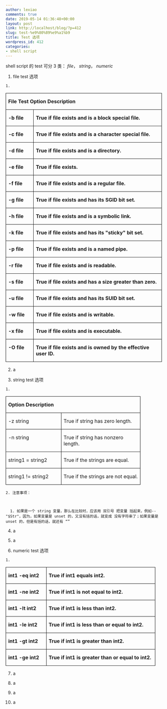 ```yaml
---
author: lexiao
comments: true
date: 2019-05-14 01:36:48+00:00
layout: post
link: http://localhost/blog/?p=412
slug: test-%e9%80%89%e9%a1%b9
title: Test 选项
wordpress_id: 412
categories:
- shell script
---
```


shell script 的 test 可分 3 类： _file_， _string_， _numeric_






  1. file test 选项



    1. 
<table cellpadding="0" border="1" style="BORDER-RIGHT: medium none; BORDER-TOP: medium none; BORDER-LEFT: medium none; BORDER-BOTTOM: medium none; BORDER-COLLAPSE: collapse; mso-border-alt: solid windowtext .5pt; mso-yfti-tbllook: 480; mso-padding-alt: 0cm 5.4pt 0cm 5.4pt; mso-border-insideh: .5pt solid windowtext; mso-border-insidev: .5pt solid windowtext" cellspacing="0" >
<tbody >
<tr style="mso-yfti-irow: 0; mso-yfti-firstrow: yes" >

<td width="511" style="BORDER-RIGHT: windowtext 1pt solid; PADDING-RIGHT: 5.4pt; BORDER-TOP: windowtext 1pt solid; PADDING-LEFT: 5.4pt; PADDING-BOTTOM: 0cm; BORDER-LEFT: windowtext 1pt solid; WIDTH: 383.4pt; PADDING-TOP: 0cm; BORDER-BOTTOM: windowtext 1pt solid; BACKGROUND-COLOR: transparent; mso-border-alt: solid windowtext .5pt" colspan="2" valign="top" >


**File Test Option Description**

</td></tr>
<tr style="mso-yfti-irow: 1" >

<td width="79" style="BORDER-RIGHT: windowtext 1pt solid; PADDING-RIGHT: 5.4pt; BORDER-TOP: #ece9d8; PADDING-LEFT: 5.4pt; PADDING-BOTTOM: 0cm; BORDER-LEFT: windowtext 1pt solid; WIDTH: 59.4pt; PADDING-TOP: 0cm; BORDER-BOTTOM: windowtext 1pt solid; BACKGROUND-COLOR: transparent; mso-border-alt: solid windowtext .5pt; mso-border-top-alt: solid windowtext .5pt" valign="top" >


**-b file**

</td>

<td width="432" style="BORDER-RIGHT: windowtext 1pt solid; PADDING-RIGHT: 5.4pt; BORDER-TOP: #ece9d8; PADDING-LEFT: 5.4pt; PADDING-BOTTOM: 0cm; BORDER-LEFT: #ece9d8; WIDTH: 324pt; PADDING-TOP: 0cm; BORDER-BOTTOM: windowtext 1pt solid; BACKGROUND-COLOR: transparent; mso-border-alt: solid windowtext .5pt; mso-border-top-alt: solid windowtext .5pt; mso-border-left-alt: solid windowtext .5pt" valign="top" >


**True if file exists and is a block special file.**

</td></tr>
<tr style="mso-yfti-irow: 2" >

<td width="79" style="BORDER-RIGHT: windowtext 1pt solid; PADDING-RIGHT: 5.4pt; BORDER-TOP: #ece9d8; PADDING-LEFT: 5.4pt; PADDING-BOTTOM: 0cm; BORDER-LEFT: windowtext 1pt solid; WIDTH: 59.4pt; PADDING-TOP: 0cm; BORDER-BOTTOM: windowtext 1pt solid; BACKGROUND-COLOR: transparent; mso-border-alt: solid windowtext .5pt; mso-border-top-alt: solid windowtext .5pt" valign="top" >


**-c file**

</td>

<td width="432" style="BORDER-RIGHT: windowtext 1pt solid; PADDING-RIGHT: 5.4pt; BORDER-TOP: #ece9d8; PADDING-LEFT: 5.4pt; PADDING-BOTTOM: 0cm; BORDER-LEFT: #ece9d8; WIDTH: 324pt; PADDING-TOP: 0cm; BORDER-BOTTOM: windowtext 1pt solid; BACKGROUND-COLOR: transparent; mso-border-alt: solid windowtext .5pt; mso-border-top-alt: solid windowtext .5pt; mso-border-left-alt: solid windowtext .5pt" valign="top" >


**True if file exists and is a character special file.**

</td></tr>
<tr style="mso-yfti-irow: 3" >

<td width="79" style="BORDER-RIGHT: windowtext 1pt solid; PADDING-RIGHT: 5.4pt; BORDER-TOP: #ece9d8; PADDING-LEFT: 5.4pt; PADDING-BOTTOM: 0cm; BORDER-LEFT: windowtext 1pt solid; WIDTH: 59.4pt; PADDING-TOP: 0cm; BORDER-BOTTOM: windowtext 1pt solid; BACKGROUND-COLOR: transparent; mso-border-alt: solid windowtext .5pt; mso-border-top-alt: solid windowtext .5pt" valign="top" >


**-d file**

</td>

<td width="432" style="BORDER-RIGHT: windowtext 1pt solid; PADDING-RIGHT: 5.4pt; BORDER-TOP: #ece9d8; PADDING-LEFT: 5.4pt; PADDING-BOTTOM: 0cm; BORDER-LEFT: #ece9d8; WIDTH: 324pt; PADDING-TOP: 0cm; BORDER-BOTTOM: windowtext 1pt solid; BACKGROUND-COLOR: transparent; mso-border-alt: solid windowtext .5pt; mso-border-top-alt: solid windowtext .5pt; mso-border-left-alt: solid windowtext .5pt" valign="top" >


**True if file exists and is a directory.**

</td></tr>
<tr style="mso-yfti-irow: 4" >

<td width="79" style="BORDER-RIGHT: windowtext 1pt solid; PADDING-RIGHT: 5.4pt; BORDER-TOP: #ece9d8; PADDING-LEFT: 5.4pt; PADDING-BOTTOM: 0cm; BORDER-LEFT: windowtext 1pt solid; WIDTH: 59.4pt; PADDING-TOP: 0cm; BORDER-BOTTOM: windowtext 1pt solid; BACKGROUND-COLOR: transparent; mso-border-alt: solid windowtext .5pt; mso-border-top-alt: solid windowtext .5pt" valign="top" >


**-e file**

</td>

<td width="432" style="BORDER-RIGHT: windowtext 1pt solid; PADDING-RIGHT: 5.4pt; BORDER-TOP: #ece9d8; PADDING-LEFT: 5.4pt; PADDING-BOTTOM: 0cm; BORDER-LEFT: #ece9d8; WIDTH: 324pt; PADDING-TOP: 0cm; BORDER-BOTTOM: windowtext 1pt solid; BACKGROUND-COLOR: transparent; mso-border-alt: solid windowtext .5pt; mso-border-top-alt: solid windowtext .5pt; mso-border-left-alt: solid windowtext .5pt" valign="top" >


**True if file exists.**

</td></tr>
<tr style="mso-yfti-irow: 5" >

<td width="79" style="BORDER-RIGHT: windowtext 1pt solid; PADDING-RIGHT: 5.4pt; BORDER-TOP: #ece9d8; PADDING-LEFT: 5.4pt; PADDING-BOTTOM: 0cm; BORDER-LEFT: windowtext 1pt solid; WIDTH: 59.4pt; PADDING-TOP: 0cm; BORDER-BOTTOM: windowtext 1pt solid; BACKGROUND-COLOR: transparent; mso-border-alt: solid windowtext .5pt; mso-border-top-alt: solid windowtext .5pt" valign="top" >


**-f file**

</td>

<td width="432" style="BORDER-RIGHT: windowtext 1pt solid; PADDING-RIGHT: 5.4pt; BORDER-TOP: #ece9d8; PADDING-LEFT: 5.4pt; PADDING-BOTTOM: 0cm; BORDER-LEFT: #ece9d8; WIDTH: 324pt; PADDING-TOP: 0cm; BORDER-BOTTOM: windowtext 1pt solid; BACKGROUND-COLOR: transparent; mso-border-alt: solid windowtext .5pt; mso-border-top-alt: solid windowtext .5pt; mso-border-left-alt: solid windowtext .5pt" valign="top" >


**True if file exists and is a regular file.**

</td></tr>
<tr style="mso-yfti-irow: 6" >

<td width="79" style="BORDER-RIGHT: windowtext 1pt solid; PADDING-RIGHT: 5.4pt; BORDER-TOP: #ece9d8; PADDING-LEFT: 5.4pt; PADDING-BOTTOM: 0cm; BORDER-LEFT: windowtext 1pt solid; WIDTH: 59.4pt; PADDING-TOP: 0cm; BORDER-BOTTOM: windowtext 1pt solid; BACKGROUND-COLOR: transparent; mso-border-alt: solid windowtext .5pt; mso-border-top-alt: solid windowtext .5pt" valign="top" >


**-g file**

</td>

<td width="432" style="BORDER-RIGHT: windowtext 1pt solid; PADDING-RIGHT: 5.4pt; BORDER-TOP: #ece9d8; PADDING-LEFT: 5.4pt; PADDING-BOTTOM: 0cm; BORDER-LEFT: #ece9d8; WIDTH: 324pt; PADDING-TOP: 0cm; BORDER-BOTTOM: windowtext 1pt solid; BACKGROUND-COLOR: transparent; mso-border-alt: solid windowtext .5pt; mso-border-top-alt: solid windowtext .5pt; mso-border-left-alt: solid windowtext .5pt" valign="top" >


**True if file exists and has its SGID bit set.**

</td></tr>
<tr style="mso-yfti-irow: 7" >

<td width="79" style="BORDER-RIGHT: windowtext 1pt solid; PADDING-RIGHT: 5.4pt; BORDER-TOP: #ece9d8; PADDING-LEFT: 5.4pt; PADDING-BOTTOM: 0cm; BORDER-LEFT: windowtext 1pt solid; WIDTH: 59.4pt; PADDING-TOP: 0cm; BORDER-BOTTOM: windowtext 1pt solid; BACKGROUND-COLOR: transparent; mso-border-alt: solid windowtext .5pt; mso-border-top-alt: solid windowtext .5pt" valign="top" >


**-h file**

</td>

<td width="432" style="BORDER-RIGHT: windowtext 1pt solid; PADDING-RIGHT: 5.4pt; BORDER-TOP: #ece9d8; PADDING-LEFT: 5.4pt; PADDING-BOTTOM: 0cm; BORDER-LEFT: #ece9d8; WIDTH: 324pt; PADDING-TOP: 0cm; BORDER-BOTTOM: windowtext 1pt solid; BACKGROUND-COLOR: transparent; mso-border-alt: solid windowtext .5pt; mso-border-top-alt: solid windowtext .5pt; mso-border-left-alt: solid windowtext .5pt" valign="top" >


**True if file exists and is a symbolic link.**

</td></tr>
<tr style="mso-yfti-irow: 8" >

<td width="79" style="BORDER-RIGHT: windowtext 1pt solid; PADDING-RIGHT: 5.4pt; BORDER-TOP: #ece9d8; PADDING-LEFT: 5.4pt; PADDING-BOTTOM: 0cm; BORDER-LEFT: windowtext 1pt solid; WIDTH: 59.4pt; PADDING-TOP: 0cm; BORDER-BOTTOM: windowtext 1pt solid; BACKGROUND-COLOR: transparent; mso-border-alt: solid windowtext .5pt; mso-border-top-alt: solid windowtext .5pt" valign="top" >


**-k file**

</td>

<td width="432" style="BORDER-RIGHT: windowtext 1pt solid; PADDING-RIGHT: 5.4pt; BORDER-TOP: #ece9d8; PADDING-LEFT: 5.4pt; PADDING-BOTTOM: 0cm; BORDER-LEFT: #ece9d8; WIDTH: 324pt; PADDING-TOP: 0cm; BORDER-BOTTOM: windowtext 1pt solid; BACKGROUND-COLOR: transparent; mso-border-alt: solid windowtext .5pt; mso-border-top-alt: solid windowtext .5pt; mso-border-left-alt: solid windowtext .5pt" valign="top" >


**True if file exists and has its "sticky" bit set.**

</td></tr>
<tr style="mso-yfti-irow: 9" >

<td width="79" style="BORDER-RIGHT: windowtext 1pt solid; PADDING-RIGHT: 5.4pt; BORDER-TOP: #ece9d8; PADDING-LEFT: 5.4pt; PADDING-BOTTOM: 0cm; BORDER-LEFT: windowtext 1pt solid; WIDTH: 59.4pt; PADDING-TOP: 0cm; BORDER-BOTTOM: windowtext 1pt solid; BACKGROUND-COLOR: transparent; mso-border-alt: solid windowtext .5pt; mso-border-top-alt: solid windowtext .5pt" valign="top" >


**-p file**

</td>

<td width="432" style="BORDER-RIGHT: windowtext 1pt solid; PADDING-RIGHT: 5.4pt; BORDER-TOP: #ece9d8; PADDING-LEFT: 5.4pt; PADDING-BOTTOM: 0cm; BORDER-LEFT: #ece9d8; WIDTH: 324pt; PADDING-TOP: 0cm; BORDER-BOTTOM: windowtext 1pt solid; BACKGROUND-COLOR: transparent; mso-border-alt: solid windowtext .5pt; mso-border-top-alt: solid windowtext .5pt; mso-border-left-alt: solid windowtext .5pt" valign="top" >


**True if file exists and is a named pipe.**

</td></tr>
<tr style="mso-yfti-irow: 10" >

<td width="79" style="BORDER-RIGHT: windowtext 1pt solid; PADDING-RIGHT: 5.4pt; BORDER-TOP: #ece9d8; PADDING-LEFT: 5.4pt; PADDING-BOTTOM: 0cm; BORDER-LEFT: windowtext 1pt solid; WIDTH: 59.4pt; PADDING-TOP: 0cm; BORDER-BOTTOM: windowtext 1pt solid; BACKGROUND-COLOR: transparent; mso-border-alt: solid windowtext .5pt; mso-border-top-alt: solid windowtext .5pt" valign="top" >


**-r file**

</td>

<td width="432" style="BORDER-RIGHT: windowtext 1pt solid; PADDING-RIGHT: 5.4pt; BORDER-TOP: #ece9d8; PADDING-LEFT: 5.4pt; PADDING-BOTTOM: 0cm; BORDER-LEFT: #ece9d8; WIDTH: 324pt; PADDING-TOP: 0cm; BORDER-BOTTOM: windowtext 1pt solid; BACKGROUND-COLOR: transparent; mso-border-alt: solid windowtext .5pt; mso-border-top-alt: solid windowtext .5pt; mso-border-left-alt: solid windowtext .5pt" valign="top" >


**True if file exists and is readable.**

</td></tr>
<tr style="mso-yfti-irow: 11" >

<td width="79" style="BORDER-RIGHT: windowtext 1pt solid; PADDING-RIGHT: 5.4pt; BORDER-TOP: #ece9d8; PADDING-LEFT: 5.4pt; PADDING-BOTTOM: 0cm; BORDER-LEFT: windowtext 1pt solid; WIDTH: 59.4pt; PADDING-TOP: 0cm; BORDER-BOTTOM: windowtext 1pt solid; BACKGROUND-COLOR: transparent; mso-border-alt: solid windowtext .5pt; mso-border-top-alt: solid windowtext .5pt" valign="top" >


**-s file**

</td>

<td width="432" style="BORDER-RIGHT: windowtext 1pt solid; PADDING-RIGHT: 5.4pt; BORDER-TOP: #ece9d8; PADDING-LEFT: 5.4pt; PADDING-BOTTOM: 0cm; BORDER-LEFT: #ece9d8; WIDTH: 324pt; PADDING-TOP: 0cm; BORDER-BOTTOM: windowtext 1pt solid; BACKGROUND-COLOR: transparent; mso-border-alt: solid windowtext .5pt; mso-border-top-alt: solid windowtext .5pt; mso-border-left-alt: solid windowtext .5pt" valign="top" >


**True if file exists and has a size greater than zero.**

</td></tr>
<tr style="mso-yfti-irow: 12" >

<td width="79" style="BORDER-RIGHT: windowtext 1pt solid; PADDING-RIGHT: 5.4pt; BORDER-TOP: #ece9d8; PADDING-LEFT: 5.4pt; PADDING-BOTTOM: 0cm; BORDER-LEFT: windowtext 1pt solid; WIDTH: 59.4pt; PADDING-TOP: 0cm; BORDER-BOTTOM: windowtext 1pt solid; BACKGROUND-COLOR: transparent; mso-border-alt: solid windowtext .5pt; mso-border-top-alt: solid windowtext .5pt" valign="top" >


**-u file**

</td>

<td width="432" style="BORDER-RIGHT: windowtext 1pt solid; PADDING-RIGHT: 5.4pt; BORDER-TOP: #ece9d8; PADDING-LEFT: 5.4pt; PADDING-BOTTOM: 0cm; BORDER-LEFT: #ece9d8; WIDTH: 324pt; PADDING-TOP: 0cm; BORDER-BOTTOM: windowtext 1pt solid; BACKGROUND-COLOR: transparent; mso-border-alt: solid windowtext .5pt; mso-border-top-alt: solid windowtext .5pt; mso-border-left-alt: solid windowtext .5pt" valign="top" >


**True if file exists and has its SUID bit set.**

</td></tr>
<tr style="mso-yfti-irow: 13" >

<td width="79" style="BORDER-RIGHT: windowtext 1pt solid; PADDING-RIGHT: 5.4pt; BORDER-TOP: #ece9d8; PADDING-LEFT: 5.4pt; PADDING-BOTTOM: 0cm; BORDER-LEFT: windowtext 1pt solid; WIDTH: 59.4pt; PADDING-TOP: 0cm; BORDER-BOTTOM: windowtext 1pt solid; BACKGROUND-COLOR: transparent; mso-border-alt: solid windowtext .5pt; mso-border-top-alt: solid windowtext .5pt" valign="top" >


**-w file**

</td>

<td width="432" style="BORDER-RIGHT: windowtext 1pt solid; PADDING-RIGHT: 5.4pt; BORDER-TOP: #ece9d8; PADDING-LEFT: 5.4pt; PADDING-BOTTOM: 0cm; BORDER-LEFT: #ece9d8; WIDTH: 324pt; PADDING-TOP: 0cm; BORDER-BOTTOM: windowtext 1pt solid; BACKGROUND-COLOR: transparent; mso-border-alt: solid windowtext .5pt; mso-border-top-alt: solid windowtext .5pt; mso-border-left-alt: solid windowtext .5pt" valign="top" >


**True if file exists and is writable.**

</td></tr>
<tr style="mso-yfti-irow: 14" >

<td width="79" style="BORDER-RIGHT: windowtext 1pt solid; PADDING-RIGHT: 5.4pt; BORDER-TOP: #ece9d8; PADDING-LEFT: 5.4pt; PADDING-BOTTOM: 0cm; BORDER-LEFT: windowtext 1pt solid; WIDTH: 59.4pt; PADDING-TOP: 0cm; BORDER-BOTTOM: windowtext 1pt solid; BACKGROUND-COLOR: transparent; mso-border-alt: solid windowtext .5pt; mso-border-top-alt: solid windowtext .5pt" valign="top" >


**-x file**

</td>

<td width="432" style="BORDER-RIGHT: windowtext 1pt solid; PADDING-RIGHT: 5.4pt; BORDER-TOP: #ece9d8; PADDING-LEFT: 5.4pt; PADDING-BOTTOM: 0cm; BORDER-LEFT: #ece9d8; WIDTH: 324pt; PADDING-TOP: 0cm; BORDER-BOTTOM: windowtext 1pt solid; BACKGROUND-COLOR: transparent; mso-border-alt: solid windowtext .5pt; mso-border-top-alt: solid windowtext .5pt; mso-border-left-alt: solid windowtext .5pt" valign="top" >


**True if file exists and is executable.**

</td></tr>
<tr style="mso-yfti-irow: 15; mso-yfti-lastrow: yes" >

<td width="79" style="BORDER-RIGHT: windowtext 1pt solid; PADDING-RIGHT: 5.4pt; BORDER-TOP: #ece9d8; PADDING-LEFT: 5.4pt; PADDING-BOTTOM: 0cm; BORDER-LEFT: windowtext 1pt solid; WIDTH: 59.4pt; PADDING-TOP: 0cm; BORDER-BOTTOM: windowtext 1pt solid; BACKGROUND-COLOR: transparent; mso-border-alt: solid windowtext .5pt; mso-border-top-alt: solid windowtext .5pt" valign="top" >


**-O file**

</td>

<td width="432" style="BORDER-RIGHT: windowtext 1pt solid; PADDING-RIGHT: 5.4pt; BORDER-TOP: #ece9d8; PADDING-LEFT: 5.4pt; PADDING-BOTTOM: 0cm; BORDER-LEFT: #ece9d8; WIDTH: 324pt; PADDING-TOP: 0cm; BORDER-BOTTOM: windowtext 1pt solid; BACKGROUND-COLOR: transparent; mso-border-alt: solid windowtext .5pt; mso-border-top-alt: solid windowtext .5pt; mso-border-left-alt: solid windowtext .5pt" valign="top" >


**True if file exists and is owned by the effective user ID.**

</td></tr></tbody></table>


  2. a


  3. string test 选项



    1. 
<table cellpadding="0" border="1" style="BORDER-RIGHT: medium none; BORDER-TOP: medium none; BORDER-LEFT: medium none; BORDER-BOTTOM: medium none; BORDER-COLLAPSE: collapse; mso-border-alt: solid windowtext .5pt; mso-yfti-tbllook: 480; mso-padding-alt: 0cm 5.4pt 0cm 5.4pt; mso-border-insideh: .5pt solid windowtext; mso-border-insidev: .5pt solid windowtext" cellspacing="0" >
<tbody >
<tr style="mso-yfti-irow: 0; mso-yfti-firstrow: yes" >

<td width="403" style="BORDER-RIGHT: windowtext 1pt solid; PADDING-RIGHT: 5.4pt; BORDER-TOP: windowtext 1pt solid; PADDING-LEFT: 5.4pt; PADDING-BOTTOM: 0cm; BORDER-LEFT: windowtext 1pt solid; WIDTH: 302.4pt; PADDING-TOP: 0cm; BORDER-BOTTOM: windowtext 1pt solid; BACKGROUND-COLOR: transparent; mso-border-alt: solid windowtext .5pt" colspan="2" valign="top" >


**Option Description**

</td></tr>
<tr style="mso-yfti-irow: 1" >

<td width="163" style="BORDER-RIGHT: windowtext 1pt solid; PADDING-RIGHT: 5.4pt; BORDER-TOP: #ece9d8; PADDING-LEFT: 5.4pt; PADDING-BOTTOM: 0cm; BORDER-LEFT: windowtext 1pt solid; WIDTH: 122.4pt; PADDING-TOP: 0cm; BORDER-BOTTOM: windowtext 1pt solid; BACKGROUND-COLOR: transparent; mso-border-alt: solid windowtext .5pt; mso-border-top-alt: solid windowtext .5pt" valign="top" >


-z string

</td>

<td width="240" style="BORDER-RIGHT: windowtext 1pt solid; PADDING-RIGHT: 5.4pt; BORDER-TOP: #ece9d8; PADDING-LEFT: 5.4pt; PADDING-BOTTOM: 0cm; BORDER-LEFT: #ece9d8; WIDTH: 180pt; PADDING-TOP: 0cm; BORDER-BOTTOM: windowtext 1pt solid; BACKGROUND-COLOR: transparent; mso-border-alt: solid windowtext .5pt; mso-border-top-alt: solid windowtext .5pt; mso-border-left-alt: solid windowtext .5pt" valign="top" >


True if string has zero length.

</td></tr>
<tr style="mso-yfti-irow: 2" >

<td width="163" style="BORDER-RIGHT: windowtext 1pt solid; PADDING-RIGHT: 5.4pt; BORDER-TOP: #ece9d8; PADDING-LEFT: 5.4pt; PADDING-BOTTOM: 0cm; BORDER-LEFT: windowtext 1pt solid; WIDTH: 122.4pt; PADDING-TOP: 0cm; BORDER-BOTTOM: windowtext 1pt solid; BACKGROUND-COLOR: transparent; mso-border-alt: solid windowtext .5pt; mso-border-top-alt: solid windowtext .5pt" valign="top" >


-n string

</td>

<td width="240" style="BORDER-RIGHT: windowtext 1pt solid; PADDING-RIGHT: 5.4pt; BORDER-TOP: #ece9d8; PADDING-LEFT: 5.4pt; PADDING-BOTTOM: 0cm; BORDER-LEFT: #ece9d8; WIDTH: 180pt; PADDING-TOP: 0cm; BORDER-BOTTOM: windowtext 1pt solid; BACKGROUND-COLOR: transparent; mso-border-alt: solid windowtext .5pt; mso-border-top-alt: solid windowtext .5pt; mso-border-left-alt: solid windowtext .5pt" valign="top" >


True if string has nonzero length.

</td></tr>
<tr style="mso-yfti-irow: 3" >

<td width="163" style="BORDER-RIGHT: windowtext 1pt solid; PADDING-RIGHT: 5.4pt; BORDER-TOP: #ece9d8; PADDING-LEFT: 5.4pt; PADDING-BOTTOM: 0cm; BORDER-LEFT: windowtext 1pt solid; WIDTH: 122.4pt; PADDING-TOP: 0cm; BORDER-BOTTOM: windowtext 1pt solid; BACKGROUND-COLOR: transparent; mso-border-alt: solid windowtext .5pt; mso-border-top-alt: solid windowtext .5pt" valign="top" >


string1 = string2

</td>

<td width="240" style="BORDER-RIGHT: windowtext 1pt solid; PADDING-RIGHT: 5.4pt; BORDER-TOP: #ece9d8; PADDING-LEFT: 5.4pt; PADDING-BOTTOM: 0cm; BORDER-LEFT: #ece9d8; WIDTH: 180pt; PADDING-TOP: 0cm; BORDER-BOTTOM: windowtext 1pt solid; BACKGROUND-COLOR: transparent; mso-border-alt: solid windowtext .5pt; mso-border-top-alt: solid windowtext .5pt; mso-border-left-alt: solid windowtext .5pt" valign="top" >


True if the strings are equal.

</td></tr>
<tr style="mso-yfti-irow: 4; mso-yfti-lastrow: yes" >

<td width="163" style="BORDER-RIGHT: windowtext 1pt solid; PADDING-RIGHT: 5.4pt; BORDER-TOP: #ece9d8; PADDING-LEFT: 5.4pt; PADDING-BOTTOM: 0cm; BORDER-LEFT: windowtext 1pt solid; WIDTH: 122.4pt; PADDING-TOP: 0cm; BORDER-BOTTOM: windowtext 1pt solid; BACKGROUND-COLOR: transparent; mso-border-alt: solid windowtext .5pt; mso-border-top-alt: solid windowtext .5pt" valign="top" >


string1 != string2

</td>

<td width="240" style="BORDER-RIGHT: windowtext 1pt solid; PADDING-RIGHT: 5.4pt; BORDER-TOP: #ece9d8; PADDING-LEFT: 5.4pt; PADDING-BOTTOM: 0cm; BORDER-LEFT: #ece9d8; WIDTH: 180pt; PADDING-TOP: 0cm; BORDER-BOTTOM: windowtext 1pt solid; BACKGROUND-COLOR: transparent; mso-border-alt: solid windowtext .5pt; mso-border-top-alt: solid windowtext .5pt; mso-border-left-alt: solid windowtext .5pt" valign="top" >


True if the strings are not equal.

</td></tr></tbody></table>


    2. 注意事项：



      1. 如果是一个 string 变量，那么在比较时，应该用 双引号 把变量 括起来，例如-- "$Str"，因为，如果变量是 unset 的，又没有括的话，就变成 没有字符串了；如果变量是 unset 的，但是有括的话，就还有 “”


  4. a


  5. a


  6. numeric test 选项



    1. 
<table cellpadding="0" border="1" style="BORDER-RIGHT: medium none; BORDER-TOP: medium none; BORDER-LEFT: medium none; BORDER-BOTTOM: medium none; BORDER-COLLAPSE: collapse; mso-border-alt: solid windowtext .5pt; mso-yfti-tbllook: 480; mso-padding-alt: 0cm 5.4pt 0cm 5.4pt; mso-border-insideh: .5pt solid windowtext; mso-border-insidev: .5pt solid windowtext" cellspacing="0" >
<tbody >
<tr style="mso-yfti-irow: 0; mso-yfti-firstrow: yes" >

<td width="115" style="BORDER-RIGHT: windowtext 1pt solid; PADDING-RIGHT: 5.4pt; BORDER-TOP: windowtext 1pt solid; PADDING-LEFT: 5.4pt; PADDING-BOTTOM: 0cm; BORDER-LEFT: windowtext 1pt solid; WIDTH: 86.4pt; PADDING-TOP: 0cm; BORDER-BOTTOM: windowtext 1pt solid; BACKGROUND-COLOR: transparent; mso-border-alt: solid windowtext .5pt" valign="top" >


**int1 -eq int2**

</td>

<td width="336" style="BORDER-RIGHT: windowtext 1pt solid; PADDING-RIGHT: 5.4pt; BORDER-TOP: windowtext 1pt solid; PADDING-LEFT: 5.4pt; PADDING-BOTTOM: 0cm; BORDER-LEFT: #ece9d8; WIDTH: 252pt; PADDING-TOP: 0cm; BORDER-BOTTOM: windowtext 1pt solid; BACKGROUND-COLOR: transparent; mso-border-alt: solid windowtext .5pt; mso-border-left-alt: solid windowtext .5pt" valign="top" >


**True if int1 equals int2.**

</td></tr>
<tr style="mso-yfti-irow: 1" >

<td width="115" style="BORDER-RIGHT: windowtext 1pt solid; PADDING-RIGHT: 5.4pt; BORDER-TOP: #ece9d8; PADDING-LEFT: 5.4pt; PADDING-BOTTOM: 0cm; BORDER-LEFT: windowtext 1pt solid; WIDTH: 86.4pt; PADDING-TOP: 0cm; BORDER-BOTTOM: windowtext 1pt solid; BACKGROUND-COLOR: transparent; mso-border-alt: solid windowtext .5pt; mso-border-top-alt: solid windowtext .5pt" valign="top" >


**int1 -ne int2**

</td>

<td width="336" style="BORDER-RIGHT: windowtext 1pt solid; PADDING-RIGHT: 5.4pt; BORDER-TOP: #ece9d8; PADDING-LEFT: 5.4pt; PADDING-BOTTOM: 0cm; BORDER-LEFT: #ece9d8; WIDTH: 252pt; PADDING-TOP: 0cm; BORDER-BOTTOM: windowtext 1pt solid; BACKGROUND-COLOR: transparent; mso-border-alt: solid windowtext .5pt; mso-border-top-alt: solid windowtext .5pt; mso-border-left-alt: solid windowtext .5pt" valign="top" >


**True if int1 is not equal to int2.**

</td></tr>
<tr style="mso-yfti-irow: 2" >

<td width="115" style="BORDER-RIGHT: windowtext 1pt solid; PADDING-RIGHT: 5.4pt; BORDER-TOP: #ece9d8; PADDING-LEFT: 5.4pt; PADDING-BOTTOM: 0cm; BORDER-LEFT: windowtext 1pt solid; WIDTH: 86.4pt; PADDING-TOP: 0cm; BORDER-BOTTOM: windowtext 1pt solid; BACKGROUND-COLOR: transparent; mso-border-alt: solid windowtext .5pt; mso-border-top-alt: solid windowtext .5pt" valign="top" >


**int1 -lt int2**

</td>

<td width="336" style="BORDER-RIGHT: windowtext 1pt solid; PADDING-RIGHT: 5.4pt; BORDER-TOP: #ece9d8; PADDING-LEFT: 5.4pt; PADDING-BOTTOM: 0cm; BORDER-LEFT: #ece9d8; WIDTH: 252pt; PADDING-TOP: 0cm; BORDER-BOTTOM: windowtext 1pt solid; BACKGROUND-COLOR: transparent; mso-border-alt: solid windowtext .5pt; mso-border-top-alt: solid windowtext .5pt; mso-border-left-alt: solid windowtext .5pt" valign="top" >


**True if int1 is less than int2.**

</td></tr>
<tr style="mso-yfti-irow: 3" >

<td width="115" style="BORDER-RIGHT: windowtext 1pt solid; PADDING-RIGHT: 5.4pt; BORDER-TOP: #ece9d8; PADDING-LEFT: 5.4pt; PADDING-BOTTOM: 0cm; BORDER-LEFT: windowtext 1pt solid; WIDTH: 86.4pt; PADDING-TOP: 0cm; BORDER-BOTTOM: windowtext 1pt solid; BACKGROUND-COLOR: transparent; mso-border-alt: solid windowtext .5pt; mso-border-top-alt: solid windowtext .5pt" valign="top" >


**int1 -le int2**

</td>

<td width="336" style="BORDER-RIGHT: windowtext 1pt solid; PADDING-RIGHT: 5.4pt; BORDER-TOP: #ece9d8; PADDING-LEFT: 5.4pt; PADDING-BOTTOM: 0cm; BORDER-LEFT: #ece9d8; WIDTH: 252pt; PADDING-TOP: 0cm; BORDER-BOTTOM: windowtext 1pt solid; BACKGROUND-COLOR: transparent; mso-border-alt: solid windowtext .5pt; mso-border-top-alt: solid windowtext .5pt; mso-border-left-alt: solid windowtext .5pt" valign="top" >


**True if int1 is less than or equal to int2.**

</td></tr>
<tr style="mso-yfti-irow: 4" >

<td width="115" style="BORDER-RIGHT: windowtext 1pt solid; PADDING-RIGHT: 5.4pt; BORDER-TOP: #ece9d8; PADDING-LEFT: 5.4pt; PADDING-BOTTOM: 0cm; BORDER-LEFT: windowtext 1pt solid; WIDTH: 86.4pt; PADDING-TOP: 0cm; BORDER-BOTTOM: windowtext 1pt solid; BACKGROUND-COLOR: transparent; mso-border-alt: solid windowtext .5pt; mso-border-top-alt: solid windowtext .5pt" valign="top" >


**int1 -gt int2**

</td>

<td width="336" style="BORDER-RIGHT: windowtext 1pt solid; PADDING-RIGHT: 5.4pt; BORDER-TOP: #ece9d8; PADDING-LEFT: 5.4pt; PADDING-BOTTOM: 0cm; BORDER-LEFT: #ece9d8; WIDTH: 252pt; PADDING-TOP: 0cm; BORDER-BOTTOM: windowtext 1pt solid; BACKGROUND-COLOR: transparent; mso-border-alt: solid windowtext .5pt; mso-border-top-alt: solid windowtext .5pt; mso-border-left-alt: solid windowtext .5pt" valign="top" >


**True if int1 is greater than int2.**

</td></tr>
<tr style="mso-yfti-irow: 5; mso-yfti-lastrow: yes" >

<td width="115" style="BORDER-RIGHT: windowtext 1pt solid; PADDING-RIGHT: 5.4pt; BORDER-TOP: #ece9d8; PADDING-LEFT: 5.4pt; PADDING-BOTTOM: 0cm; BORDER-LEFT: windowtext 1pt solid; WIDTH: 86.4pt; PADDING-TOP: 0cm; BORDER-BOTTOM: windowtext 1pt solid; BACKGROUND-COLOR: transparent; mso-border-alt: solid windowtext .5pt; mso-border-top-alt: solid windowtext .5pt" valign="top" >


**int1 -ge int2**

</td>

<td width="336" style="BORDER-RIGHT: windowtext 1pt solid; PADDING-RIGHT: 5.4pt; BORDER-TOP: #ece9d8; PADDING-LEFT: 5.4pt; PADDING-BOTTOM: 0cm; BORDER-LEFT: #ece9d8; WIDTH: 252pt; PADDING-TOP: 0cm; BORDER-BOTTOM: windowtext 1pt solid; BACKGROUND-COLOR: transparent; mso-border-alt: solid windowtext .5pt; mso-border-top-alt: solid windowtext .5pt; mso-border-left-alt: solid windowtext .5pt" valign="top" >


**True if int1 is greater than or equal to int2.**

</td></tr></tbody></table>


  7. a


  8. a


  9. a


  10. a
